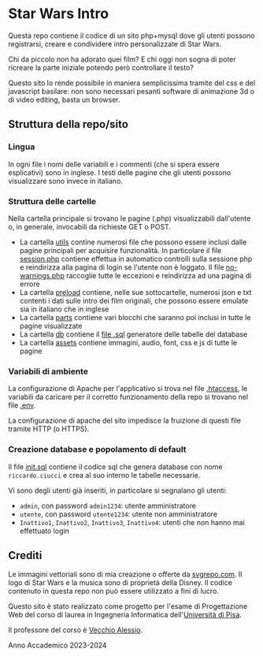 # Star Wars Intro
Questa repo contiene il codice di un sito php+mysql dove gli utenti possono registrarsi, creare e condividere intro personalizzate di Star Wars.

Chi da piccolo non ha adorato quei film? E chi oggi non sogna di poter ricreare la parte iniziale potendo però controllare il testo? 

Questo sito lo rende possibile in maniera semplicissima tramite del css e del javascript basilare: non sono necessari pesanti software di animazione 3d o di video editing, basta un browser.

## Struttura della repo/sito
### Lingua
In ogni file i nomi delle variabili e i commenti (che si spera essere esplicativi) sono in inglese. 
I testi delle pagine che gli utenti possono visualizzare sono invece in italiano.

### Struttura delle cartelle
Nella cartella principale si trovano le pagine (.php) visualizzabili dall'utente o, in generale, invocabili da richieste GET o POST.
- La cartella [utils](./utils) contine numerosi file che possono essere inclusi dalle pagine principali per acquisire funzionalità. In particolare il file [session.php](./utils/session.php) contiene effettua in automatico controlli sulla sessione php e reindirizza alla pagina di login se l'utente non è loggato. Il file [no-warnings.php](./utils/no-warning.php) raccoglie tutte le eccezioni e reindirizza ad una pagina di errore
- La cartella [preload](./preload) contiene, nelle sue sottocartelle, numerosi json e txt contenti i dati sulle intro dei film originali, che possono essere emulate sia in italiano che in inglese
- La cartella [parts](./parts) contiene vari blocchi che saranno poi inclusi in tutte le pagine visualizzate
- La cartella [db](./db) contiene il [file .sql](./db/init.sql "Vai al file") generatore delle tabelle del database
- La cartella [assets](./assets) contiene immagini, audio, font, css e js di tutte le pagine

### Variabili di ambiente
La configurazione di Apache per l'applicativo si trova nel file [.htaccess](./.htaccess "Vai al file"), le variabili da caricare per il corretto funzionamento della repo si trovano nel file [.env](./.env "Vai al file").

La configurazione di apache del sito impedisce la fruizione di questi file tramite HTTP (o HTTPS).

### Creazione database e popolamento di default
Il file [init.sql](./db/init.sql "Vai al file") contiene il codice sql che genera database con nome ```riccardo.ciucci``` e crea al suo interno le tabelle necessarie.

Vi sono degli utenti già inseriti, in particolare si segnalano gli utenti:
- ```admin```, con password ```admin1234```: utente amministratore
- ```utente```, con password ```utente1234```: utente non amministratore
- ```Inattivo1```, ```Inattivo2```, ```Inattivo3```, ```Inattivo4```: utenti che non hanno mai effettuato login

## Crediti
Le immagini vettoriali sono di mia creazione o offerte da [svgrepo.com](https://www.svgrepo.com).
Il logo di Star Wars e la musica sono di proprietà della Disney.
Il codice contenuto in questa repo non può essere utilizzato a fini di lucro.

Questo sito è stato realizzato come progetto per l'esame di Progettazione Web del corso di laurea in Ingegneria Informatica dell'[Università di Pisa](https://www.unipi.it "Sito dell'Università").

Il professore del corso è [Vecchio Alessio](https://vecchio.iet.unipi.it/vecchio/ "Sito web del professore").

Anno Accademico 2023-2024